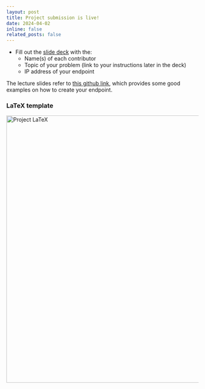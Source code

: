 ```yaml
---
layout: post
title: Project submission is live!
date: 2024-04-02
inline: false
related_posts: false
---
```


* Fill out the [slide deck](https://docs.google.com/presentation/d/1VO-SAmfm3smmDhVn6AkyK-SZTDURDILz9xCFx_0OiAA) with the:
  * Name(s) of each contributor
  * Topic of your problem (link to your instructions later in the deck)
  * IP address of your endpoint

The lecture slides refer to [this github link](https://github.com/kni-neu/streamlit_cloudrun/tree/main), which provides some good examples on how to create your endpoint.

### LaTeX template

[<img src="../../assets/img/project-latex.png" alt="Project LaTeX" style="width:700px">](https://www.overleaf.com/project/64e2ee609dd6f4b743ea664e)
